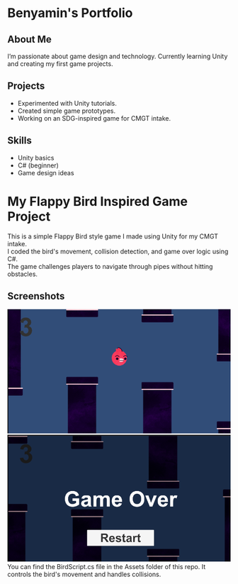 # Benyamin's Portfolio

## About Me
I’m passionate about game design and technology. Currently learning Unity and creating my first game projects.

## Projects
- Experimented with Unity tutorials.
- Created simple game prototypes.
- Working on an SDG-inspired game for CMGT intake.

## Skills
- Unity basics
- C# (beginner)
- Game design ideas
  
# My Flappy Bird Inspired Game Project

This is a simple Flappy Bird style game I made using Unity for my CMGT intake.  
I coded the bird's movement, collision detection, and game over logic using C#.  
The game challenges players to navigate through pipes without hitting obstacles.

## Screenshots

![Gameplay](./image1.png)
![Game Over](./image.png)
You can find the BirdScript.cs file in the Assets folder of this repo. It controls the bird's movement and handles collisions.
